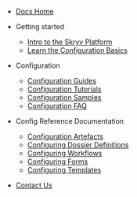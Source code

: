 
* [Docs Home](/)
 
* Getting started
  * [Intro to the Skryv Platform](/getting-started/skryv-intro.md)
  * [Learn the Configuration Basics](/getting-started/your-1st-application.md)

* Configuration 
  * [Configuration Guides](/config/guides.md)
  * [Configuration Tutorials](/config/tutorials.md)
  * [Configuration Samples](/config/samples.md)
  * [Configuration FAQ](/config/faq.md)

* Config Reference Documentation
  * [Configuration Artefacts](/config-reference/index.md)
  * [Configuring Dossier Definitions](/config-reference/dosdefs.md)
  * [Configuring Workflows](/config-reference/workflows.md)
  * [Configuring Forms](/config-reference/forms.md)
  * [Configuring Templates](/config-reference/templates.md)

* [Contact Us](https://www.skryv.com/contact)
